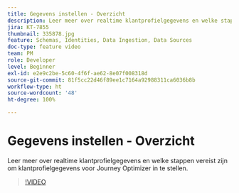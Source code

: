 ```yaml
---
title: Gegevens instellen - Overzicht
description: Leer meer over realtime klantprofielgegevens en welke stappen vereist zijn om klantprofielgegevens voor Journey Optimizer in te stellen.
jira: KT-7855
thumbnail: 335878.jpg
feature: Schemas, Identities, Data Ingestion, Data Sources
doc-type: feature video
team: PM
role: Developer
level: Beginner
exl-id: e2e9c2be-5c60-4f6f-ae62-8e07f008318d
source-git-commit: 81f5cc22d46f89ee1c7164a92988311ca6036b8b
workflow-type: ht
source-wordcount: '48'
ht-degree: 100%

---
```


# Gegevens instellen - Overzicht

Leer meer over realtime klantprofielgegevens en welke stappen vereist zijn om klantprofielgegevens voor Journey Optimizer in te stellen.

>[!VIDEO](https://video.tv.adobe.com/v/335878?quality=12&learn=on)
